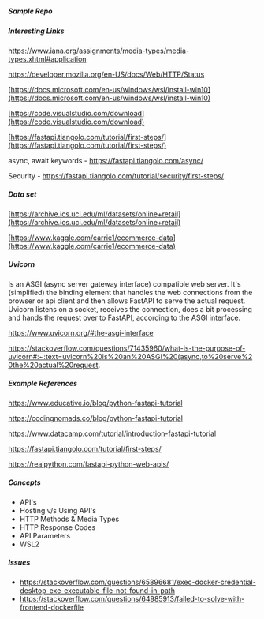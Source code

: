 ##### Sample Repo

##### Interesting Links

https://www.iana.org/assignments/media-types/media-types.xhtml#application

https://developer.mozilla.org/en-US/docs/Web/HTTP/Status

[https://docs.microsoft.com/en-us/windows/wsl/install-win10](https://docs.microsoft.com/en-us/windows/wsl/install-win10)

[https://code.visualstudio.com/download](https://code.visualstudio.com/download)

[https://fastapi.tiangolo.com/tutorial/first-steps/](https://fastapi.tiangolo.com/tutorial/first-steps/)

async, await keywords - https://fastapi.tiangolo.com/async/

Security - https://fastapi.tiangolo.com/tutorial/security/first-steps/

##### Data set

[https://archive.ics.uci.edu/ml/datasets/online+retail](https://archive.ics.uci.edu/ml/datasets/online+retail)

[https://www.kaggle.com/carrie1/ecommerce-data](https://www.kaggle.com/carrie1/ecommerce-data)

##### Uvicorn

Is an ASGI (async server gateway interface) compatible web server. It's (simplified) the binding element that  handles the web connections from the browser or api client and then allows FastAPI to serve the actual request. Uvicorn listens on a socket, receives the connection, does a bit processing and hands the request over to FastAPI, according to the ASGI interface.

https://www.uvicorn.org/#the-asgi-interface

https://stackoverflow.com/questions/71435960/what-is-the-purpose-of-uvicorn#:~:text=uvicorn%20is%20an%20ASGI%20(async,to%20serve%20the%20actual%20request.

##### Example References

https://www.educative.io/blog/python-fastapi-tutorial

https://codingnomads.co/blog/python-fastapi-tutorial

https://www.datacamp.com/tutorial/introduction-fastapi-tutorial

https://fastapi.tiangolo.com/tutorial/first-steps/

https://realpython.com/fastapi-python-web-apis/

##### Concepts

* API's
* Hosting v/s Using API's
* HTTP Methods & Media Types
* HTTP Response Codes
* API Parameters
* WSL2

##### Issues

* https://stackoverflow.com/questions/65896681/exec-docker-credential-desktop-exe-executable-file-not-found-in-path
* https://stackoverflow.com/questions/64985913/failed-to-solve-with-frontend-dockerfile
